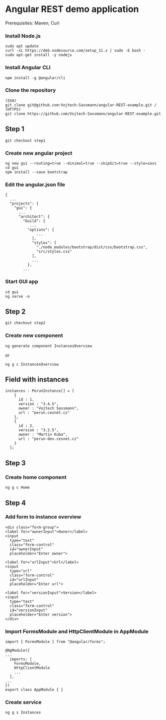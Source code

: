 # Angular REST demo application

Prerequisites: Maven, Curl
 
### Install Node.js
```
sudo apt update
curl -sL https://deb.nodesource.com/setup_11.x | sudo -E bash -
sudo apt-get install -y nodejs
```

### Install Angular CLI
```
npm install -g @angular/cli
```

### Clone the repository
```
(SSH)
git clone git@github.com:Vojtech-Sassmann/angular-REST-example.git / 
(HTTPS)
git clone https://github.com/Vojtech-Sassmann/angular-REST-example.git
```

## Step 1 
```
git checkout step1
```

### Create new angular project
```
ng new gui --routing=true --minimal=true --skipGit=true --style=sass
cd gui
npm install --save bootstrap
```

### Edit the angular.json file
```
{
  ...
  "projects": {
    "gui": {
      ...
      "architect": {
        "build": {
           ...
          "options": {
              ...
            ],
            "styles": [
              "./node_modules/bootstrap/dist/css/bootstrap.css",
              "src/styles.css"
            ],
            ...
          },
        ...
```

### Start GUI app
```
cd gui
ng serve -o
```

## Step 2
```
git checkout step2
```

### Create new component

```
ng generate component InstancesOverview 
```
or 
```
ng g c InstancesOverview
```

## Field with instances
```
instances : PerunInstance[] = [
    {
      id : 1,
      version : "3.4.5",
      owner : "Vojtech Sassmann",
      url : "perun.cesnet.cz"
    },
    {
      id : 2,
      version : "3.2.5",
      owner : "Martin Kuba",
      url : "perun-dev.cesnet.cz"
    }
  ];
```

## Step 3

### Create home component
```
ng g c Home
```

## Step 4

### Add form to instance overview 
```
<div class="form-group">
<label for="ownerInput">Owner</label>
<input
  type="text"
  class="form-control"
  id="ownerInput"
  placeholder="Enter owner">

<label for="urlInput">Url</label>
<input
  type="url"
  class="form-control"
  id="urlInput"
  placeholder="Enter url">

<label for="versionInput">Version</label>
<input
  type="text"
  class="form-control"
  id="versionInput"
  placeholder="Enter version">
</div>
```

### Import FormsModule and HttpClientModule in AppModule
```
import { FormsModule } from "@angular/forms";

@NgModule({
...
  imports: [
    FormsModule,
    HttpClientModule
    ...
  ],
...
})
export class AppModule { }
```

### Create service

```
ng g s Instances
```
